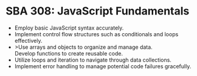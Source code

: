 
<h1>SBA 308: JavaScript Fundamentals</h1>
<ul>
  <li>Employ basic JavaScript syntax accurately.</li>
  <li>Implement control flow structures such as conditionals and loops effectively.</li>
  <li>>Use arrays and objects to organize and manage data.</li
  <li>Develop functions to create reusable code.</li>
  <li>Utilize loops and iteration to navigate through data collections.</li>
  <li>Implement error handling to manage potential code failures gracefully.</li>
</ul>
